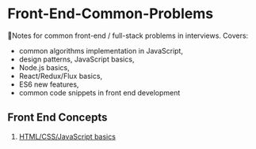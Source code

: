 # Front-End-Common-Problems
🤔Notes for common front-end / full-stack problems in interviews. Covers:
- common algorithms implementation in JavaScript, 
- design patterns, JavaScript basics,  
- Node.js basics, 
- React/Redux/Flux basics, 
- ES6 new features, 
- common code snippets in front end development 


## Front End Concepts
1. [HTML/CSS/JavaScript basics](https://github.com/caomingkai/Front-End-Common-Problems/blob/master/Facebook-Interview-Preparation.md)
